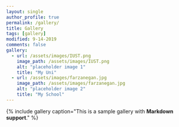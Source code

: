 ```yaml
---
layout: single
author_profile: true
permalink: /gallery/
title: Gallery
tags: [gallery]
modified: 9-14-2019
comments: false
gallery:
  - url: /assets/images/IUST.png
    image_path: /assets/images/IUST.png
    alt: "placeholder image 1"
    title: "My Uni"
  - url: /assets/images/farzanegan.jpg
    image_path: /assets/images/farzanegan.jpg
    alt: "placeholder image 2"
    title: "My School"
---
```


{% include gallery caption="This is a sample gallery with **Markdown support**." %}

